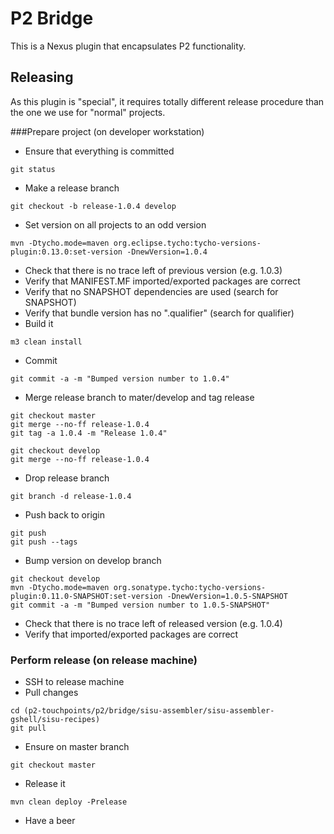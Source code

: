 # P2 Bridge

This is a Nexus plugin that encapsulates P2 functionality.

## Releasing

As this plugin is "special", it requires totally different release procedure
than the one we use for "normal" projects.

###Prepare project (on developer workstation)
* Ensure that everything is committed
```
git status
```

* Make a release branch
```
git checkout -b release-1.0.4 develop
```

* Set version on all projects to an odd version
```
mvn -Dtycho.mode=maven org.eclipse.tycho:tycho-versions-plugin:0.13.0:set-version -DnewVersion=1.0.4
```

* Check that there is no trace left of previous version (e.g. 1.0.3)
* Verify that MANIFEST.MF imported/exported packages are correct
* Verify that no SNAPSHOT dependencies are used (search for SNAPSHOT)
* Verify that bundle version has no ".qualifier" (search for qualifier)
* Build it
```
m3 clean install
```

* Commit
```
git commit -a -m "Bumped version number to 1.0.4"
```

* Merge release branch to mater/develop and tag release
```
git checkout master
git merge --no-ff release-1.0.4
git tag -a 1.0.4 -m "Release 1.0.4"

git checkout develop
git merge --no-ff release-1.0.4
```

* Drop release branch
```
git branch -d release-1.0.4
```

* Push back to origin
```
git push
git push --tags
```

* Bump version on develop branch
```
git checkout develop
mvn -Dtycho.mode=maven org.sonatype.tycho:tycho-versions-plugin:0.11.0-SNAPSHOT:set-version -DnewVersion=1.0.5-SNAPSHOT
git commit -a -m "Bumped version number to 1.0.5-SNAPSHOT"
```

* Check that there is no trace left of released version (e.g. 1.0.4)
* Verify that imported/exported packages are correct

### Perform release (on release machine)

* SSH to release machine
* Pull changes
```
cd (p2-touchpoints/p2/bridge/sisu-assembler/sisu-assembler-gshell/sisu-recipes)
git pull
```

* Ensure on master branch
```
git checkout master
```

* Release it
```
mvn clean deploy -Prelease
```

* Have a beer
